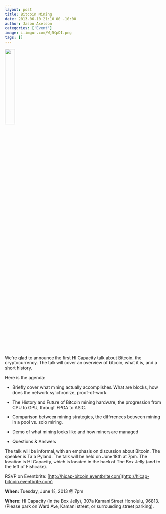 ```yaml
--- 
layout: post
title: Bitcoin Mining
date: 2013-06-10 21:10:00 -10:00
author: Jason Axelson
categories: ['Event']
image: i.imgur.com/Wj5CpOI.png
tags: []
---
```


<img src="http://i.imgur.com/Wj5CpOI.png" width="25%"></img>

We're glad to announce the first HI Capacity talk about Bitcoin, the cryptocurrency. The talk will cover an overview of bitcoin, what it is, and a short history.

Here is the agenda:

* Briefly cover what mining actually accomplishes.  What are blocks, how does the network synchronize, proof-of-work.

* The History and Future of Bitcoin mining hardware, the progression from CPU to GPU, through FPGA to ASIC.

* Comparison between mining strategies, the differences between mining in a pool vs. solo mining.

* Demo of what mining looks like and how miners are managed

* Questions & Answers


The talk will be informal, with an emphasis on discussion about Bitcoin. The speaker is Ta'a Pyland. The talk will be held on June 18th at 7pm. The location is HI Capacity, which is located in the back of The Box Jelly (and to the left of Fishcake).

RSVP on Eventbrite:
[http://hicap-bitcoin.eventbrite.com](http://hicap-bitcoin.eventbrite.com)

__When:__ Tuesday, June 18, 2013 @ 7pm

__Where:__ HI Capacity (in the Box Jelly), 307a Kamani Street Honolulu, 96813. (Please park on Ward Ave, Kamani street, or surrounding street parking).

